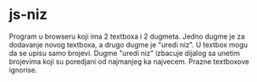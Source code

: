 # js-niz
Program u browseru koji ima 2 textboxa i 2 dugmeta. 
Jedno dugme je za dodavanje novog textboxa, a drugo dugme je "uredi niz". 
U textbox mogu da se upisu samo brojevi. 
Dugme "uredi niz" izbacuje dijalog sa unetim brojevima koji su poredjani od najmanjeg ka najvecem.
Prazne textboxove ignorise.
